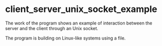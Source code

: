 # client_server_unix_socket_example

The work of the program shows an example of interaction between the server and the client through an Unix socket.

The program is building on Linux-like systems using a file.


